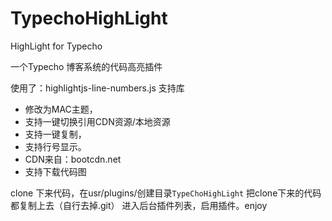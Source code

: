 # TypechoHighLight
HighLight for Typecho

一个Typecho 博客系统的代码高亮插件

使用了：highlightjs-line-numbers.js 支持库

 * 修改为MAC主题，
 * 支持一键切换引用CDN资源/本地资源
 * 支持一键复制，
 * 支持行号显示。
 * CDN来自：bootcdn.net
 * 支持下载代码图

clone 下来代码，在usr/plugins/创建目录`TypeChoHighLight`
把clone下来的代码都复制上去（自行去掉.git）
进入后台插件列表，启用插件。enjoy

